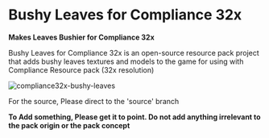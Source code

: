 # Bushy Leaves for Compliance 32x

**Makes Leaves Bushier for Compliance 32x**

Bushy Leaves for Compliance 32x is an open-source resource pack project that adds bushy leaves textures and models to the game for using with Compliance Resource pack (32x resolution)

![compliance32x-bushy-leaves](https://user-images.githubusercontent.com/61338902/147398703-6c52190b-4b91-4f28-83e9-e6b8847be46b.png)

For the source, Please direct to the 'source' branch

**To Add something, Please get it to point. Do not add anything irrelevant to the pack origin or the pack concept**
